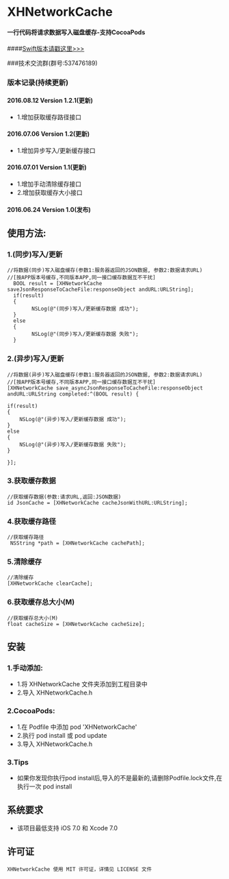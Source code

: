 # XHNetworkCache
#### 一行代码将请求数据写入磁盘缓存-支持CocoaPods<br>
####[Swift版本请戳这里>>>](https://github.com/CoderZhuXH/XHNetworkCacheSwift)

###技术交流群(群号:537476189)

### 版本记录(持续更新)

#### 2016.08.12  Version 1.2.1(更新)
* 1.增加获取缓存路径接口<br>

#### 2016.07.06  Version 1.2(更新)
* 1.增加异步写入/更新缓存接口<br>

#### 2016.07.01  Version 1.1(更新)
* 1.增加手动清除缓存接口
* 2.增加获取缓存大小接口<br>

#### 2016.06.24  Version 1.0(发布)

## 使用方法:
### 1.(同步)写入/更新
```objc
//将数据(同步)写入磁盘缓存(参数1:服务器返回的JSON数据, 参数2:数据请求URL)
//[按APP版本号缓存,不同版本APP,同一接口缓存数据互不干扰]
  BOOL result = [XHNetworkCache saveJsonResponseToCacheFile:responseObject andURL:URLString];
  if(result)
  {
        NSLog(@"(同步)写入/更新缓存数据 成功");
  }
  else
  {
        NSLog(@"(同步)写入/更新缓存数据 失败");
  }

```
### 2.(异步)写入/更新
```objc
//将数据(异步)写入磁盘缓存(参数1:服务器返回的JSON数据, 参数2:数据请求URL)
//[按APP版本号缓存,不同版本APP,同一接口缓存数据互不干扰]
[XHNetworkCache save_asyncJsonResponseToCacheFile:responseObject andURL:URLString completed:^(BOOL result) {
        
if(result)
{
    NSLog(@"(异步)写入/更新缓存数据 成功");
}
else
{
    NSLog(@"(异步)写入/更新缓存数据 失败");
}
        
}];

```
### 3.获取缓存数据
```objc
//获取缓存数据(参数:请求URL,返回:JSON数据)
id JsonCache = [XHNetworkCache cacheJsonWithURL:URLString];

```
### 4.获取缓存路径
```objc
//获取缓存路径
 NSString *path = [XHNetworkCache cachePath];

 ```
### 5.清除缓存
```objc
//清除缓存
[XHNetworkCache clearCache];

```

### 6.获取缓存总大小(M)
```objc
//获取缓存总大小(M)
float cacheSize = [XHNetworkCache cacheSize];
```
##  安装
### 1.手动添加:<br>
*   1.将 XHNetworkCache 文件夹添加到工程目录中<br>
*   2.导入 XHNetworkCache.h

### 2.CocoaPods:<br>
*   1.在 Podfile 中添加 pod 'XHNetworkCache'<br>
*   2.执行 pod install 或 pod update<br>
*   3.导入 XHNetworkCache.h

### 3.Tips
*	如果你发现你执行pod install后,导入的不是最新的,请删除Podfile.lock文件,在执行一次 pod install

##  系统要求
*   该项目最低支持 iOS 7.0 和 Xcode 7.0

##  许可证
    XHNetworkCache 使用 MIT 许可证，详情见 LICENSE 文件
